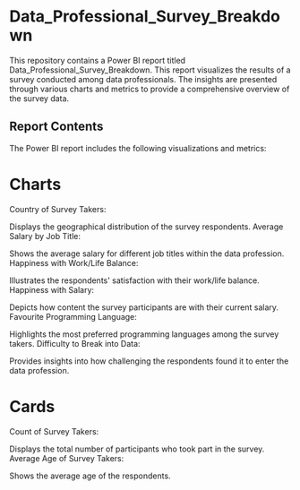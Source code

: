 # Data_Professional_Survey_Breakdown

This repository contains a Power BI report titled Data_Professional_Survey_Breakdown. This report visualizes the results of a survey conducted among data professionals. The insights are presented through various charts and metrics to provide a comprehensive overview of the survey data.

## Report Contents
The Power BI report includes the following visualizations and metrics:

# Charts
Country of Survey Takers:

Displays the geographical distribution of the survey respondents.
Average Salary by Job Title:

Shows the average salary for different job titles within the data profession.
Happiness with Work/Life Balance:

Illustrates the respondents' satisfaction with their work/life balance.
Happiness with Salary:

Depicts how content the survey participants are with their current salary.
Favourite Programming Language:

Highlights the most preferred programming languages among the survey takers.
Difficulty to Break into Data:

Provides insights into how challenging the respondents found it to enter the data profession.
# Cards
Count of Survey Takers:

Displays the total number of participants who took part in the survey.
Average Age of Survey Takers:

Shows the average age of the respondents.
